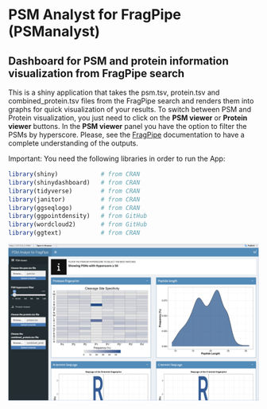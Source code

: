 # PSM Analyst for FragPipe (PSManalyst)

## Dashboard for PSM and protein information visualization from FragPipe search

This is a shiny application that takes the psm.tsv, protein.tsv and combined_protein.tsv files from the FragPipe search and renders them into graphs for quick visualization of your results. To switch between PSM and Protein visualization, you just need to click on the **PSM viewer** or **Protein viewer** buttons. In the **PSM viewer** panel you have the option to filter the PSMs by hyperscore. Please, see the [FragPipe](https://fragpipe.nesvilab.org/docs/tutorial_fragpipe_outputs.html) documentation to have a complete understanding of the outputs.

Important: You need the following libraries in order to run the App:

```r
library(shiny)            # from CRAN
library(shinydashboard)   # from CRAN
library(tidyverse)        # from CRAN
library(janitor)          # from CRAN
library(ggseqlogo)        # from CRAN
library(ggpointdensity)   # from GitHub
library(wordcloud2)       # from GitHub
library(ggtext)           # from CRAN
```

<p align = "center">
<img src = "https://github.com/41ison/PSManalyst/blob/main/Screenshot%20of%20the%20App.png" width = "1000">
</p>
